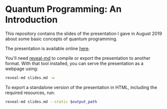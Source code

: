 # Quantum Programming: An Introduction

This repository contains the slides of the presentation I gave in August 2019 about some basic concepts of quantum programming.

The presentation is available online [here](https://ruippeixotog.github.io/intro-to-quantum-programming).

You'll need [reveal-md](https://github.com/webpro/reveal-md) to compile or export the presentation to another format. With that tool installed, you can serve the presentation as a webpage using:

```bash
reveal-md slides.md -w
```

To export a standalone version of the presentation in HTML, including the required resources, run:

```bash
reveal-md slides.md --static $output_path
```
